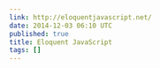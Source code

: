 ```yaml
---
link: http://eloquentjavascript.net/
date: 2014-12-03 06:10 UTC
published: true
title: Eloquent JavaScript
tags: []
---
```



